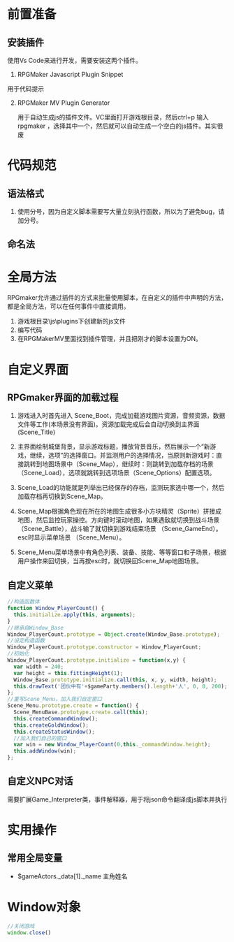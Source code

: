 # 前置准备

## 安装插件

使用Vs Code来进行开发，需要安装这两个插件。

1.  RPGMaker Javascript Plugin Snippet

   用于代码提示

2. RPGMaker MV Plugin Generator

   用于自动生成js的插件文件。VC里面打开游戏根目录，然后ctrl+p 输入rpgmaker ，选择其中一个，然后就可以自动生成一个空白的js插件。其实很废

# 代码规范

## 语法格式

1. 使用分号，因为自定义脚本需要写大量立刻执行函数，所以为了避免bug，请加分号。

## 命名法



# 全局方法

RPGmaker允许通过插件的方式来批量使用脚本，在自定义的插件中声明的方法，都是全局方法，可以在任何事件中直接调用。

1. 游戏根目录\js\plugins下创建新的js文件
2. 编写代码
3. 在RPGMakerMV里面找到插件管理，并且把刚才的脚本设置为ON。

# 自定义界面

## RPGmaker界面的加载过程

1. 游戏进入时首先进入 Scene_Boot，完成加载游戏图片资源，音频资源，数据文件等工作(本场景没有界面)。资源加载完成后会自动切换到主界面(Scene_Title)

2. 主界面绘制城堡背景，显示游戏标题，播放背景音乐，然后展示一个“新游戏，继续，选项”的选择窗口。并监测用户的选择情况，当原则新游戏时：直接跳转到地图场景中（Scene_Map），继续时：则跳转到加载存档的场景（Scene_Load），选项就跳转到选项场景（Scene_Options）配置选项。

3. Scene_Load的功能就是列举出已经保存的存档，监测玩家选中哪一个，然后加载存档再切换到Scene_Map。

4. Scene_Map根据角色现在所在的地图生成很多小方块精灵（Sprite）拼接成地图，然后监控玩家操控。方向键时滚动地图，如果遇敌就切换到战斗场景 （Scene_Battle），战斗输了就切换到游戏结束场景 （Scene_GameEnd）。esc时显示菜单场景 （Scene_Menu）。

5. Scene_Menu菜单场景中有角色列表、装备、技能、等等窗口和子场景，根据用户操作来回切换，当再按esc时，就切换回Scene_Map地图场景。

## 自定义菜单

```javascript
//构造函数体
function Window_PlayerCount() {
  this.initialize.apply(this, arguments);
}
//继承自Window_Base
Window_PlayerCount.prototype = Object.create(Window_Base.prototype);
//设定构造函数
Window_PlayerCount.prototype.constructor = Window_PlayerCount;
//初始化
Window_PlayerCount.prototype.initialize = function(x,y) {
  var width = 240;
  var height = this.fittingHeight(1);
  Window_Base.prototype.initialize.call(this, x, y, width, height);
  this.drawText('团伙中有'+$gameParty.members().length+'人', 0, 0, 200);
};
//重写Scene_Menu，加入我们自定窗口
Scene_Menu.prototype.create = function() {
  Scene_MenuBase.prototype.create.call(this);
  this.createCommandWindow();
  this.createGoldWindow();
  this.createStatusWindow();
  //加入我们自己的窗口
  var win = new Window_PlayerCount(0,this._commandWindow.height);
  this.addWindow(win);
};
```

## 自定义NPC对话

需要扩展Game_Interpreter类，事件解释器，用于将json命令翻译成js脚本并执行

# 实用操作

## 常用全局变量

- $gameActors._data[1]._name   主角姓名

# Window对象

```javascript
//关闭游戏
window.close()
```

